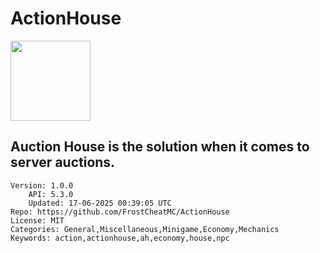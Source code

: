 # ActionHouse
<img src="https://raw.githubusercontent.com/FrostCheatMC/ActionHouse/879ce502e9badd2b5d12ee3af02b13c17af0962c/icon.png" width="128" height="128" />

## Auction House is the solution when it comes to server auctions.
```properties
Version: 1.0.0
    API: 5.3.0
    Updated: 17-06-2025 00:39:05 UTC
Repo: https://github.com/FrostCheatMC/ActionHouse
License: MIT
Categories: General,Miscellaneous,Minigame,Economy,Mechanics
Keywords: action,actionhouse,ah,economy,house,npc
```